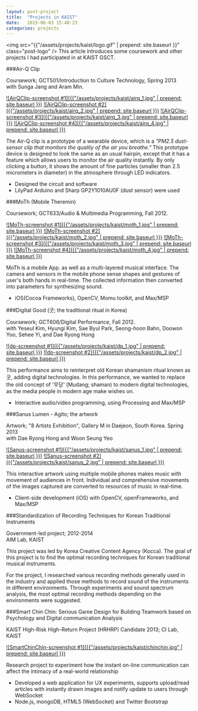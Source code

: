 ```yaml
---
layout: post-project
title:  "Projects in KAIST"
date:   2015-06-03 15:40:23
categories: projects 
---
```


<img src="{{"/assets/projects/kaist/logo.gif" | prepend: site.baseurl }}" class="post-logo" />
This article introduces some coursework and other projects I had participated in at KAIST GSCT.

<div style="clear:both"></div>

<!-- more -->

<div class="post-content-blk" markdown='1'>
###Air-Q Clip
<p class="post-annotation">Coursework; GCT501/Introduction to Culture Technology, Spring 2013 <br />with Sunga Jang and Aram Min.</p>

<div class="post-image-lightbox" markdown="1">
<a href="{{ "/assets/projects/kaist/airq_1.jpg" | prepend: site.baseurl }} " data-lightbox="airq">![AirQClip-screenshot #1]({{"/assets/projects/kaist/airq_1.jpg" | prepend: site.baseurl }})</a>
<a href="{{ "/assets/projects/kaist/airq_2.jpg" | prepend: site.baseurl }} " data-lightbox="airq">![AirQClip-screenshot #2]({{"/assets/projects/kaist/airq_2.jpg" | prepend: site.baseurl }})</a>
<a href="{{ "/assets/projects/kaist/airq_3.jpg" | prepend: site.baseurl }} " data-lightbox="airq">![AirQClip-screenshot #3]({{"/assets/projects/kaist/airq_3.jpg" | prepend: site.baseurl }})</a>
<a href="{{ "/assets/projects/kaist/airq_4.jpg" | prepend: site.baseurl }} " data-lightbox="airq">![AirQClip-screenshot #4]({{"/assets/projects/kaist/airq_4.jpg" | prepend: site.baseurl }})</a>
</div>

The Air-Q clip is a prototype of a wearable device, which is a *"PM2.5 dust-sensor clip that monitors the quality of the air you breathe."* This prototype device is designed to look the same as an usual hairpin, except that it has a feature which allows users to monitor the air quality instantly. By only clicking a button, it shows the amount of fine particles (smaller than 2.5 micrometers in diameter) in the atmosphere through LED indicators.

- Designed the circuit and software
- LilyPad Arduino and Sharp GP2Y1010AU0F (dust sensor) were used
</div>

<div class="post-content-blk" markdown='1'>
###MoTh (Mobile Theremin)
<p class="post-annotation">Coursework; GCT633/Audio &amp; Multimedia Programming, Fall 2012.</p>

<div class="post-image-lightbox" markdown="1">
<a href="{{ "/assets/projects/kaist/moth_1.jpg" | prepend: site.baseurl }} " data-lightbox="moth">![MoTh-screenshot #1]({{"/assets/projects/kaist/moth_1.jpg" | prepend: site.baseurl }})</a>
<a href="{{ "/assets/projects/kaist/moth_2.jpg" | prepend: site.baseurl }} " data-lightbox="moth">![MoTh-screenshot #2]({{"/assets/projects/kaist/moth_2.jpg" | prepend: site.baseurl }})</a>
<a href="{{ "/assets/projects/kaist/moth_3.jpg" | prepend: site.baseurl }} " data-lightbox="moth">![MoTh-screenshot #3]({{"/assets/projects/kaist/moth_3.jpg" | prepend: site.baseurl }})</a>
<a href="{{ "/assets/projects/kaist/moth_4.jpg" | prepend: site.baseurl }} " data-lightbox="moth">![MoTh-screenshot #4]({{"/assets/projects/kaist/moth_4.jpg" | prepend: site.baseurl }})</a>
</div>

MoTh is a mobile App. as well as a multi-layered musical interface. 
The camera and sensors in the mobile phone sense shapes and gestures of user's both hands in real-time. The collected information then converted into parameters for synthesizing sound.

- iOS(Cocoa Frameworks), OpenCV, Momu toolkit, and Max/MSP
</div>

<div class="post-content-blk" markdown='1'>
###Digital Good (굿; the traditional ritual in Korea)
<p class="post-annotation">Coursework; GCT606/Digital Performance, Fall 2012. <br />
with Yeseul Kim, Hyungi Kim, Sae Byul Park, Seong-hoon Bahn, Doowon Yoo, Sehee Yi, and Dae Ryong Hong </p>

<div class="post-image-lightbox" markdown="1">
<a href="{{ "/assets/projects/kaist/dp_1.jpg" | prepend: site.baseurl }} " data-lightbox="dp">![dp-screenshot #1]({{"/assets/projects/kaist/dp_1.jpg" | prepend: site.baseurl }})</a>
<a href="{{ "/assets/projects/kaist/dp_2.jpg" | prepend: site.baseurl }} " data-lightbox="dp">![dp-screenshot #2]({{"/assets/projects/kaist/dp_2.jpg" | prepend: site.baseurl }})</a>

This performance aims to reinterpret old Korean shamanism ritual known as 굿, adding digital technologies. In this performance, we wanted to replace the old concept of '무당' (Mudang; shaman) to modern digital technologies, as the media people in modern age make wishes on. 

- Interactive audio/video programming, using Processing and Max/MSP
</div>

<div class="post-content-blk" markdown='1'>
###Sanus Lumen - Agito; the artwork
<p class="post-annotation">Artwork; "8 Artists Exhibition", Gallery M in Daejeon, South Korea. Spring 2013<br />
with Dae Ryong Hong and Woon Seung Yeo
</p>

<div class="post-image-lightbox" markdown="1">
<a href="{{ "/assets/projects/kaist/sanus_1.jpg" | prepend: site.baseurl }} " data-lightbox="sanus">![Sanus-screenshot #1]({{"/assets/projects/kaist/sanus_1.jpg" | prepend: site.baseurl }})</a>
<a href="{{ "/assets/projects/kaist/sanus_2.jpg" | prepend: site.baseurl }} " data-lightbox="sanus">![Sanus-screenshot #2]({{"/assets/projects/kaist/sanus_2.jpg" | prepend: site.baseurl }})</a>
</div>

This interactive artwork using multiple mobile phones makes music with movement of audiences in front. Individual and comprehensive movements of the images captured are converted to resources of music in real-time.

- Client-side development (iOS) with OpenCV, openFrameworks, and Max/MSP
</div>

<div class="post-content-blk" markdown='1'>
###Standardization of Recording Techniques for Korean Traditional Instruments
<p class="post-annotation">Government-led project; 2012-2014<br />AIM Lab, KAIST</p>

This project was led by Korea Creative Content Agency (Kocca). The goal of this project is to find the optimal recording techniques for Korean traditional musical instruments.

For the project, I researched various recording methods generally used in the industry and applied those methods to record sound of the instruments in different environments. Through experiments and sound spectrum analysis, the most optimal recording methods depending on the environments were suggested.
</div>

<div class="post-content-blk" markdown='1'>
###Smart Chin Chin: Serious Game Design for Building Teamwork based on Psychology and Digital communication Analysis
<p class="post-annotation">KAIST High-Risk High-Return Project (HRHRP) Candidate 2013; CI Lab, KAIST</p>

<div class="post-image-lightbox" markdown="1"><a href="{{ "/assets/projects/kaist/chinchin.jpg" | prepend: site.baseurl }} " data-lightbox="chinchin">![SmartChinChin-screenshot #1]({{"/assets/projects/kaist/chinchin.jpg" | prepend: site.baseurl }})</a>
</div>

Research project to experiment how the instant on-line communication can affect the intimacy of a real-world relationship

- Developed a web application for UX experiments, supports upload/read articles with instantly drawn images and notify update to users through WebSocket
- Node.js, mongoDB, HTML5 (WebSocket) and Twitter Bootstrap

</div>


